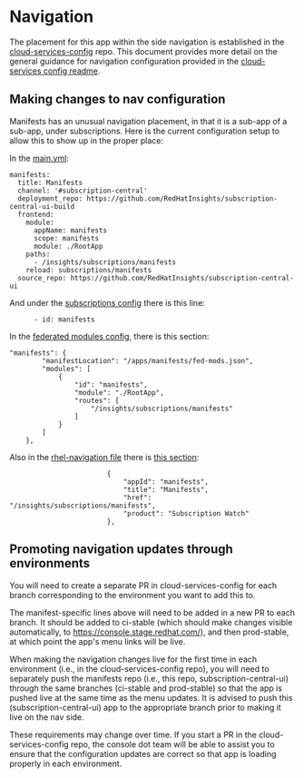 # Navigation

The placement for this app within the side navigation is established in the [cloud-services-config](https://github.com/redhatinsights/cloud-services-config) repo. This document provides more detail on the general guidance for navigation configuration provided in the [cloud-services config readme](https://github.com/RedHatInsights/cloud-services-config/blob/ci-beta/README.md).

## Making changes to nav configuration

Manifests has an unusual navigation placement, in that it is a sub-app of a sub-app, under subscriptions. Here is the current configuration setup to allow this to show up in the proper place:

In the [main.yml](https://github.com/RedHatInsights/cloud-services-config/blob/ci-beta/main.yml):

```
manifests:
  title: Manifests
  channel: '#subscription-central'
  deployment_repo: https://github.com/RedHatInsights/subscription-central-ui-build
  frontend:
    module:
      appName: manifests
      scope: manifests
      module: ./RootApp
    paths:
      - /insights/subscriptions/manifests
    reload: subscriptions/manifests
  source_repo: https://github.com/RedHatInsights/subscription-central-ui
```

And under the [subscriptions config](https://github.com/RedHatInsights/cloud-services-config/blob/7b9b55b264521b35f96113812fc98455e56b12a4/main.yml#L1030) there is this line:

```
      - id: manifests
```

In the [federated modules config](https://github.com/RedHatInsights/cloud-services-config/blob/ci-beta/chrome/fed-modules.json), there is this section:

```
"manifests": {
        "manifestLocation": "/apps/manifests/fed-mods.json",
        "modules": [
            {
                "id": "manifests",
                "module": "./RootApp",
                "routes": [
                    "/insights/subscriptions/manifests"
                ]
            }
        ]
    },
```

Also in the [rhel-navigation file](https://github.com/RedHatInsights/cloud-services-config/blob/ci-beta/chrome/rhel-navigation.json) there is [this section](https://github.com/RedHatInsights/cloud-services-config/blob/7b9b55b264521b35f96113812fc98455e56b12a4/chrome/rhel-navigation.json#L215):

```
                        {
                            "appId": "manifests",
                            "title": "Manifests",
                            "href": "/insights/subscriptions/manifests",
                            "product": "Subscription Watch"
                        },

```

## Promoting navigation updates through environments

You will need to create a separate PR in cloud-services-config for each branch corresponding to the environment you want to add this to.

The manifest-specific lines above will need to be added in a new PR to each branch. It should be added to ci-stable (which should make changes visible automatically, to https://console.stage.redhat.com/), and then prod-stable, at which point the app's menu links will be live.

When making the navigation changes live for the first time in each environment (i.e., in the cloud-services-config repo), you will need to separately push the manifests repo (i.e., this repo, subscription-central-ui) through the same branches (ci-stable and prod-stable) so that the app is pushed live at the same time as the menu updates. It is advised to push this (subscription-central-ui) app to the appropriate branch prior to making it live on the nav side.

These requirements may change over time. If you start a PR in the cloud-services-config repo, the console dot team will be able to assist you to ensure that the configuration updates are correct so that app is loading properly in each environment.
